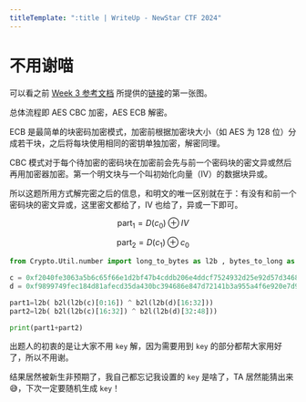 ```yaml
---
titleTemplate: ":title | WriteUp - NewStar CTF 2024"
---
```


<script setup>
import Container from '@/components/docs/Container.vue'
import AESECBCBC from '@docs/assets/images/wp/2024/BlockCipherModesofOperation.svg?component'
</script>

# 不用谢喵

可以看之前 [Week 3 参考文档](/guide/2024/week3.html#不用谢喵) 所提供的[链接](https://en.wikipedia.org/wiki/Block_cipher_mode_of_operation)的第一张图。

<AESECBCBC viewBox="0 10 350 275" />

总体流程即 AES CBC 加密，AES ECB 解密。

ECB 是最简单的块密码加密模式，加密前根据加密块大小<span data-desc>（如 AES 为 128 位）</span>分成若干块，之后将每块使用相同的密钥单独加密，解密同理。

CBC 模式对于每个待加密的密码块在加密前会先与前一个密码块的密文异或然后再用加密器加密。第一个明文块与一个叫初始化向量（IV）的数据块异或。

所以这题所用方式解完密之后的信息，和明文的唯一区别就在于：有没有和前一个密码块的密文异或，这里密文都给了，IV 也给了，异或一下即可。

$$
\mathrm{part}_1 = D(c_0) \oplus IV
$$

$$
\mathrm{part}_2 = D(c_1) \oplus c_0
$$

```python
from Crypto.Util.number import long_to_bytes as l2b , bytes_to_long as b2l

c = 0xf2040fe3063a5b6c65f66e1d2bf47b4cddb206e4ddcf7524932d25e92d57d3468398730b59df851cbac6d65073f9e138
d = 0xf9899749fec184d81afecd35da430bc394686e847d72141b3a955a4f6e920e7d91cb599d92ba2a6ba51860bb5b32f23b

part1=l2b( b2l(l2b(c)[0:16]) ^ b2l(l2b(d)[16:32]))
part2=l2b( b2l(l2b(c)[16:32]) ^ b2l(l2b(d)[32:48]))

print(part1+part2)
```

<Container type='quote'>

出题人的初衷的是让大家不用 `key` 解，因为需要用到 `key` 的部分都帮大家用好了，所以不用谢。

结果居然被新生非预期了，我自己都忘记我设置的 `key` 是啥了，TA 居然能猜出来😅，下次一定要随机生成 `key`！
</Container>
